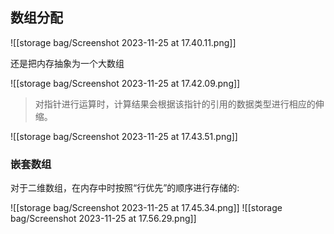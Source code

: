 ## 数组分配

![[storage bag/Screenshot 2023-11-25 at 17.40.11.png]]

还是把内存抽象为一个大数组

![[storage bag/Screenshot 2023-11-25 at 17.42.09.png]]
> 对指针进行运算时，计算结果会根据该指针的引用的数据类型进行相应的伸缩。

![[storage bag/Screenshot 2023-11-25 at 17.43.51.png]]

### 嵌套数组

对于二维数组，在内存中时按照“行优先”的顺序进行存储的:

![[storage bag/Screenshot 2023-11-25 at 17.45.34.png]]
 ![[storage bag/Screenshot 2023-11-25 at 17.56.29.png]]